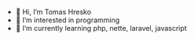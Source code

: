 - 👋 Hi, I’m Tomas Hresko
- 👀 I’m interested in programming
- 🌱 I’m currently learning php, nette, laravel, javascript
